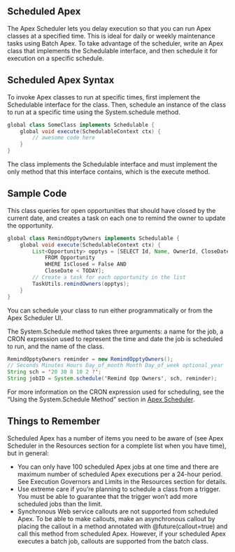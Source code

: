## Scheduled Apex

The Apex Scheduler lets you delay execution so that you can run Apex classes at a specified time. This is ideal for daily or weekly maintenance tasks using Batch Apex. To take advantage of the scheduler, write an Apex class that implements the Schedulable interface, and then schedule it for execution on a specific schedule.

## Scheduled Apex Syntax

To invoke Apex classes to run at specific times, first implement the Schedulable interface for the class. Then, schedule an instance of the class to run at a specific time using the System.schedule method.

```java
global class SomeClass implements Schedulable {
    global void execute(SchedulableContext ctx) {
        // awesome code here
    }
}
```


The class implements the Schedulable interface and must implement the only method that this interface contains, which is the execute method.

## Sample Code

This class queries for open opportunities that should have closed by the current date, and creates a task on each one to remind the owner to update the opportunity.

```java
global class RemindOpptyOwners implements Schedulable {
    global void execute(SchedulableContext ctx) {
        List<Opportunity> opptys = [SELECT Id, Name, OwnerId, CloseDate
            FROM Opportunity
            WHERE IsClosed = False AND
            CloseDate < TODAY];
        // Create a task for each opportunity in the list
        TaskUtils.remindOwners(opptys);
    }
}
```

You can schedule your class to run either programmatically or from the Apex Scheduler UI.

The System.Schedule method takes three arguments: a name for the job, a CRON expression used to represent the time and date the job is scheduled to run, and the name of the class.

```java
RemindOpptyOwners reminder = new RemindOpptyOwners();
// Seconds Minutes Hours Day_of_month Month Day_of_week optional_year
String sch = '20 30 8 10 2 ?';
String jobID = System.schedule('Remind Opp Owners', sch, reminder);
```


For more information on the CRON expression used for scheduling, see the “Using the System.Schedule Method” section in [Apex Scheduler](https://developer.salesforce.com/docs/atlas.en-us.224.0.apexcode.meta/apexcode/apex_scheduler.htm).


## Things to Remember

Scheduled Apex has a number of items you need to be aware of (see Apex Scheduler in the Resources section for a complete list when you have time), but in general:

-   You can only have 100 scheduled Apex jobs at one time and there are maximum number of scheduled Apex executions per a 24-hour period. See Execution Governors and Limits in the Resources section for details.
-   Use extreme care if you’re planning to schedule a class from a trigger. You must be able to guarantee that the trigger won’t add more scheduled jobs than the limit.
-   Synchronous Web service callouts are not supported from scheduled Apex. To be able to make callouts, make an asynchronous callout by placing the callout in a method annotated with @future(callout=true) and call this method from scheduled Apex. However, if your scheduled Apex executes a batch job, callouts are supported from the batch class.